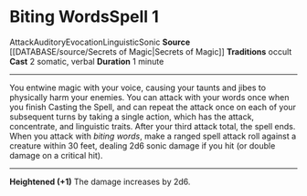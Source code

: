 ﻿---
actions: '[two-actions]'
component:
- Somatic
- Verbal
duration: 1 minute
heighten: '+1'
heighten_level: 1, 2, 3, 4, 5, 6, 7, 8, 9, 10
id: '868'
level: '1'
name: Biting Words
rarity: Common
school: Evocation
source: '[[DATABASE/source/Secrets of Magic|Secrets of Magic]]'
tradition:
- Occult
trait:
- '[[DATABASE/trait/Attack|Attack]]'
- '[[DATABASE/trait/Auditory|Auditory]]'
- '[[DATABASE/trait/Evocation|Evocation]]'
- '[[DATABASE/trait/Linguistic|Linguistic]]'
- '[[DATABASE/trait/Sonic|Sonic]]'
type: Spell

---
# Biting Words<span class="item-type">Spell 1</span>

<span class="item-trait">Attack</span><span class="item-trait">Auditory</span><span class="item-trait">Evocation</span><span class="item-trait">Linguistic</span><span class="item-trait">Sonic</span>
**Source** [[DATABASE/source/Secrets of Magic|Secrets of Magic]] 
**Traditions** occult
**Cast** <span class="action-icon">2</span> somatic, verbal
**Duration** 1 minute

---
You entwine magic with your voice, causing your taunts and jibes to physically harm your enemies. You can attack with your words once when you finish Casting the Spell, and can repeat the attack once on each of your subsequent turns by taking a single action, which has the attack, concentrate, and linguistic traits. After your third attack total, the spell ends.
 When you attack with _biting words_, make a ranged spell attack roll against a creature within 30 feet, dealing 2d6 sonic damage if you hit (or double damage on a critical hit).

---
**Heightened (+1)** The damage increases by 2d6.
